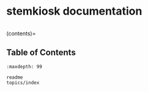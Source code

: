 
# stemkiosk documentation
<!-- ```{contents}
:depth: 3
``` -->


```{index} Table of Contents
```
(contents)=
## Table of Contents
```{toctree}
:maxdepth: 99

readme
topics/index
```



<!-- 
https://myst-parser.readthedocs.io/en/latest/syntax/organising_content.html#using-toctree-to-include-other-documents-as-children
->
